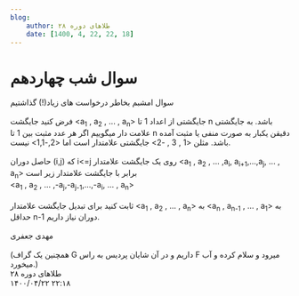 ```yaml
---
blog:
    author: طلاهای دوره ۲۸
    date: [1400, 4, 22, 22, 18]
---
```

# سوال شب چهاردهم

<div class="cnt">
<div>سوال امشبم بخاطر درخواست های زیاد(!) گذاشتیم</div>
<div></div>
<div> </div>
<div>فرض کنید جایگشت &lt;a<sub>1</sub> , a<sub>2</sub> , ... , a<sub>n</sub>&gt; جایگشتی از اعداد 1 تا n باشد. به جایگشتی علامت دار میگوییم اگر هر عدد مثبت بین 1 تا n دقیقن یکبار به صورت منفی یا مثبت آمده باشد. مثلن &lt;1 , 3 , -2&gt; جایگشتی علامتدار است اما &lt;2,-1,1&gt; نیست.</div>
<div> </div>
<div>حاصل دوران (i,j) که i&lt;=j روی یک جایگشت علامتدار &lt;a<sub>1</sub> , a<sub>2</sub> , ... ,a<sub>i</sub>, a<sub>i+1</sub>,...,a<sub>j</sub>, ... , a<sub>n</sub>&gt; برابر با جایگشت علامتدار زیر است</div>
<div>&lt;a<sub>1</sub> , a<sub>2</sub> , ... ,-a<sub>j</sub>,-a<sub>j-1</sub>,...,-a<sub>i</sub>, ... , a<sub>n</sub>&gt;</div>
<div> </div>
<div>ثابت کنید برای تبدیل جایگشت علامتدار &lt;a<sub>1</sub> , a<sub>2</sub> , ... , a<sub>n</sub>&gt; به &lt;a<sub>n</sub> , a<sub>n-1</sub> , ... , a<sub>1</sub>&gt; به حداقل n-1 دوران نیاز داریم.</div>
<div> </div>
<div>مهدی جعفری</div>
<div> </div>
<div>(همچنین یک گراف G داریم و در آن شایان پردیس به راس F میرود و سلام کرده و آب میخورد.)</div>
</div>

<div class="blog-info">
    <div class="blog-author">طلاهای دوره ۲۸</div>
    <div class="blog-date">۱۴۰۰/۰۴/۲۲ ۲۲:۱۸</div>
</div>

